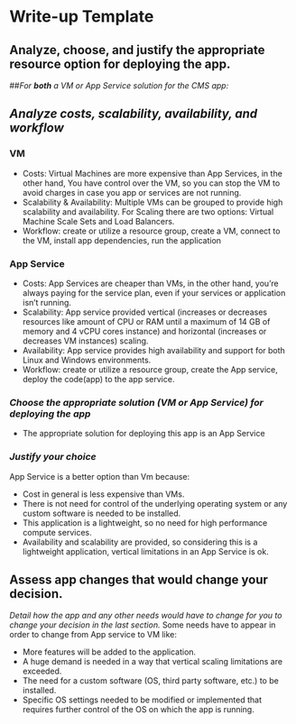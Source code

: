# Write-up Template

## Analyze, choose, and justify the appropriate resource option for deploying the app.

##*For **both** a VM or App Service solution for the CMS app:*
## *Analyze costs, scalability, availability, and workflow*

### VM
- Costs: Virtual Machines are more expensive than App Services, in the other hand, You have control over the VM, so you
  can stop the VM to avoid charges in case you app or services are not running.
- Scalability & Availability: Multiple VMs can be grouped to provide high scalability and availability.
  For Scaling there are two options: Virtual Machine Scale Sets and Load Balancers.
- Workflow: create or utilize a resource group, create a VM, connect to the VM, install app dependencies, run the application

### App Service
- Costs: App Services are cheaper than VMs, in the other hand, you’re always paying for the service plan, even if your services 
  or application isn’t running.
- Scalability: App service provided vertical (increases or decreases resources like amount of CPU or RAM until a maximum
  of 14 GB of memory and 4 vCPU cores instance) and horizontal (increases or decreases VM instances) scaling.
- Availability: App service provides high availability
  and support for both Linux and Windows environments.
- Workflow: create or utilize a resource group, create the App service, deploy the code(app) to the app service.

### *Choose the appropriate solution (VM or App Service) for deploying the app*
- The appropriate solution for deploying this app is an App Service

### *Justify your choice*

App Service is a better option than Vm because:
- Cost in general is less expensive than VMs.
- There is not need for control of the underlying operating system or any custom software is needed to be installed.
- This application is a lightweight, so no need for high performance compute services.
- Availability and scalability are provided, so considering this is a lightweight application, 
  vertical limitations in an App Service is ok.
  
## Assess app changes that would change your decision.

*Detail how the app and any other needs would have to change for you to change your decision in the last section.* 
Some needs have to appear in order to change from App service to VM like:
- More features will be added to the application.
- A huge demand is needed in a way that vertical scaling limitations are exceeded.
- The need for a custom software (OS, third party software, etc.) to be installed.
- Specific OS settings needed to be modified or implemented that requires further control of the OS on which the app is running.

